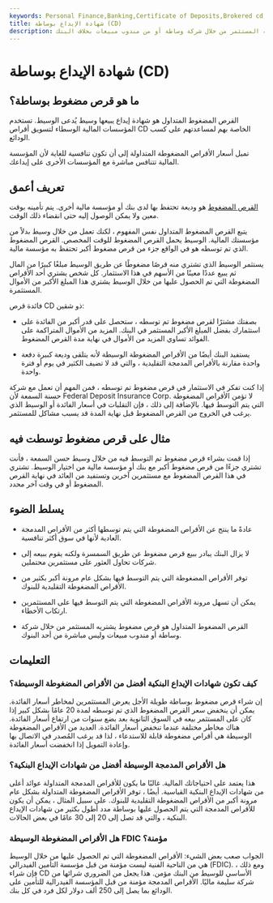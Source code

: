 ```yaml
---
keywords: Personal Finance,Banking,Certificate of Deposits,Brokered cd,Brokered cds,Interest Rates,Investing,Certificate of Deposits (CDs)
title: شهادة الإيداع بوساطة (CD)
description: شهادة الإيداع التي تتم بوساطة هي قرص مضغوط يشتريه المستثمر من خلال شركة وساطة أو من مندوب مبيعات بخلاف البنك.
---
```


# شهادة الإيداع بوساطة (CD)
## ما هو قرص مضغوط بوساطة؟

القرص المضغوط المتداول هو شهادة إيداع يبيعها وسيط يُدعى الوسيط. تستخدم المؤسسات المالية الوسطاء لتسويق أقراص CD الخاصة بهم لمساعدتهم على كسب الودائع.

تميل أسعار الأقراص المضغوطة المتداولة إلى أن تكون تنافسية للغاية لأن المؤسسة المالية تتنافس مباشرة مع المؤسسات الأخرى على إيداعك.

## تعريف أعمق

[القرص المضغوط](/certificateofdeposit) هو وديعة تحتفظ بها لدى بنك أو مؤسسة مالية أخرى. يتم تأمينه بوقت معين ولا يمكن الوصول إليه حتى انقضاء ذلك الوقت.

يتبع القرص المضغوط المتداول نفس المفهوم ، لكنك تعمل من خلال وسيط بدلاً من مؤسستك المالية. الوسيط يحمل القرص المضغوط للوقت المخصص. القرص المضغوط الذي تم توسطه هو في الواقع جزء من قرص مضغوط أكبر تحتفظ به مؤسسة مالية.

يستثمر الوسيط الذي تشتري منه قرصًا مضغوطًا عن طريق الوسيط مبلغًا كبيرًا من المال ثم يبيع عددًا معينًا من الأسهم في هذا الاستثمار. كل شخص يشتري أحد الأقراص المضغوطة التي تم الحصول عليها من خلال الوسيط يشتري هذا المبلغ الأكبر من الأموال المستثمرة.

فائدة قرص CD ذو شقين:

- بصفتك مشترًا لقرص مضغوط تم توسطه ، ستحصل على قدر أكبر من الفائدة على استثمارك بفضل المبلغ الأكبر المستثمر في البنك. المزيد من الأموال المتراكمة على الفوائد تساوي المزيد من الأموال في نهاية مدة القرص المضغوط.

- يستفيد البنك أيضًا من الأقراص المضغوطة الوسيطة لأنه يتلقى وديعة كبيرة دفعة واحدة مقارنة بالأقراص المدمجة التقليدية ، والتي قد لا تضيف الكثير في يوم أو فترة واحدة.

إذا كنت تفكر في الاستثمار في قرص مضغوط تم توسطه ، فمن المهم أن تعمل مع شركة حسنة السمعة لأن Federal Deposit Insurance Corp. لا تؤمن الأقراص المضغوطة التي يتم التوسط فيها. بالإضافة إلى ذلك ، فإن التقلبات في أسعار الفائدة أو الوسيط الذي يرغب في الخروج من القرص المضغوط قبل نهاية المدة قد يسبب مشاكل للمستثمر.

## مثال على قرص مضغوط توسطت فيه

إذا قمت بشراء قرص مضغوط تم التوسط فيه من خلال وسيط حسن السمعة ، فأنت تشتري جزءًا من قرص مضغوط أكبر مع بنك أو مؤسسة مالية من اختيار الوسيط. تشتري في هذا القرص المضغوط مع مستثمرين آخرين وتستفيد من العائد في نهاية القرص المضغوط أو في وقت آخر محدد.

## يسلط الضوء

- عادةً ما ينتج عن الأقراص المضغوطة التي يتم توسطها أكثر من الأقراص المدمجة العادية لأنها في سوق أكثر تنافسية.

- لا يزال البنك يبادر ببيع قرص مضغوط عن طريق السمسرة ولكنه يقوم ببيعه إلى شركات تحاول العثور على مستثمرين محتملين.

- توفر الأقراص المضغوطة التي يتم التوسط فيها بشكل عام مرونة أكبر بكثير من الأقراص المضغوطة التقليدية للبنوك.

- يمكن أن تسهل مرونة الأقراص المضغوطة التي يتم التوسط فيها على المستثمرين ارتكاب الأخطاء.

- القرص المضغوط المتداول هو قرص مضغوط يشتريه المستثمر من خلال شركة وساطة أو مندوب مبيعات وليس مباشرة من أحد البنوك.

## التعليمات

### كيف تكون شهادات الإيداع البنكية أفضل من الأقراص المضغوطة الوسيطة؟

إن شراء قرص مضغوط بوساطة طويلة الأجل يعرض المستثمرين لمخاطر أسعار الفائدة. يمكن أن ينخفض سعر القرص المضغوط الذي تم توسطه لمدة 20 عامًا بشكل كبير إذا كان على المستثمر بيعه في السوق الثانوية بعد بضع سنوات من ارتفاع أسعار الفائدة. هناك مخاطر مختلفة عندما تنخفض أسعار الفائدة. العديد من الأقراص المضغوطة الوسيطة هي أقراص مضغوطة قابلة للاستدعاء ، لذا قد يرغب المُصدر في الاتصال بها وإعادة التمويل إذا انخفضت أسعار الفائدة.

### هل الأقراص المدمجة الوسيطة أفضل من شهادات الإيداع البنكية؟

هذا يعتمد على احتياجاتك المالية. غالبًا ما يكون للأقراص المدمجة المتداولة عوائد أعلى من شهادات الإيداع البنكية القياسية. أيضًا ، توفر الأقراص المضغوطة المتداولة بشكل عام مرونة أكبر من الأقراص المضغوطة التقليدية للبنوك. على سبيل المثال ، يمكن أن يكون للأقراص المدمجة التي يتم الحصول عليها بوساطة مدد أطول بكثير من شهادات الإيداع البنكية ، والتي قد تصل إلى 20 إلى 30 عامًا في بعض الحالات.

### هل الأقراص المضغوطة الوسيطة FDIC مؤمنة؟

الجواب صعب بعض الشيء: الأقراص المضغوطة التي تم الحصول عليها من خلال الوسيط هي من الناحية الفنية ليست مؤمنة من قبل مؤسسة التأمين الفيدرالي (FDIC). ومع ذلك ، فإن شراء CD الأساسي للوسيط من البنك مؤمن. هذا يجعل من الضروري شرائها من شركة سليمة ماليًا. الأقراص المدمجة مؤمنة من قبل المؤسسة الفيدرالية للتأمين على الودائع بما يصل إلى 250 ألف دولار لكل فرد في كل بنك.

